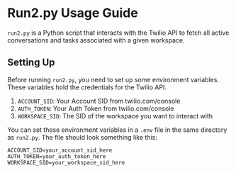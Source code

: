 # Run2.py Usage Guide

`run2.py` is a Python script that interacts with the Twilio API to fetch all active conversations and tasks associated with a given workspace.

## Setting Up

Before running `run2.py`, you need to set up some environment variables. These variables hold the credentials for the Twilio API.

1. `ACCOUNT_SID`: Your Account SID from twilio.com/console
2. `AUTH_TOKEN`: Your Auth Token from twilio.com/console
3. `WORKSPACE_SID`: The SID of the workspace you want to interact with

You can set these environment variables in a `.env` file in the same directory as `run2.py`. The file should look something like this:

```env
ACCOUNT_SID=your_account_sid_here
AUTH_TOKEN=your_auth_token_here
WORKSPACE_SID=your_workspace_sid_here

